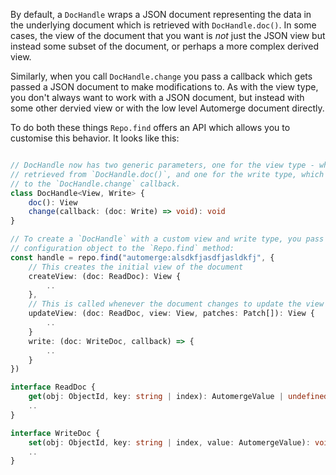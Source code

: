 By default, a `DocHandle` wraps a JSON document representing the data in the underlying document which is retrieved with `DocHandle.doc()`. In some cases, the view of the document that you want is _not_ just the JSON view but instead some subset of the document, or perhaps a more complex derived view.

Similarly, when you call `DocHandle.change` you pass a callback which gets passed a JSON document to make modifications to. As with the view type, you don't always want to work with a JSON document, but instead with some other dervied view or with the low level Automerge document directly.

To do both these things `Repo.find` offers an API which allows you to customise this behavior. It looks like this:

```typescript

// DocHandle now has two generic parameters, one for the view type - which is
// retrieved from `DocHandle.doc()`, and one for the write type, which is passed
// to the `DocHandle.change` callback.
class DocHandle<View, Write> {
    doc(): View
    change(callback: (doc: Write) => void): void
}

// To create a `DocHandle` with a custom view and write type, you pass this
// configuration object to the `Repo.find` method:
const handle = repo.find("automerge:alsdkfjasdfjasldkfj", { 
    // This creates the initial view of the document
    createView: (doc: ReadDoc): View {
        ..
    },
    // This is called whenever the document changes to update the view
    updateView: (doc: ReadDoc, view: View, patches: Patch[]): View {
        ..
    }
    write: (doc: WriteDoc, callback) => {
        .. 
    }
})

interface ReadDoc {
    get(obj: ObjectId, key: string | index): AutomergeValue | undefined;
    ..
}

interface WriteDoc {
    set(obj: ObjectId, key: string | index, value: AutomergeValue): void;
    ..
}
```
